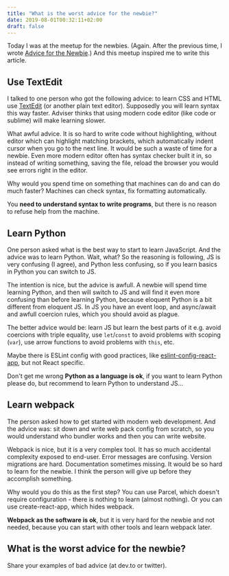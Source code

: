 ```yaml
---
title: "What is the worst advice for the newbie?"
date: 2019-08-01T00:32:11+02:00
draft: false
---
```


Today I was at the meetup for the newbies. (Again. After the previous time, I wrote [Advice for the Newbie](https://stereobooster.com/posts/advice-for-the-newbie/).) And this meetup inspired me to write this article.

## Use TextEdit

I talked to one person who got the following advice: to learn CSS and HTML use [TextEdit](https://support.apple.com/en-za/guide/textedit/welcome/mac) (or another plain text editor). Supposedly you will learn syntax this way faster. Adviser thinks that using modern code editor (like code or sublime) will make learning slower.

What awful advice. It is so hard to write code without highlighting, without editor which can highlight matching brackets, which automatically indent cursor when you go to the next line. It would be such a waste of time for a newbie. Even more modern editor often has syntax checker built it in, so instead of writing something, saving the file, reload the browser you would see errors right in the editor.

Why would you spend time on something that machines can do and can do much faster? Machines can check syntax, fix formatting automatically.

You **need to understand syntax to write programs**, but there is no reason to refuse help from the machine.

## Learn Python

One person asked what is the best way to start to learn JavaScript. And the advice was to learn Python. Wait, what? So the reasoning is following, JS is very confusing (I agree), and Python less confusing, so if you learn basics in Python you can switch to JS.

The intention is nice, but the advice is awfull. A newbie will spend time learning Python, and then will switch to JS and will find it even more confusing than before learning Python, because eloquent Python is a bit different from eloquent JS. In JS you have an event loop, and async/await and awfull coercion rules, which you should avoid as plague.

The better advice would be: learn JS but learn the best parts of it e.g. avoid coercions with triple equality, use `let`/`const` to avoid problems with scoping (`var`), use arrow functions to avoid problems with `this`, etc.

Maybe there is ESLint config with good practices, like [eslint-config-react-app](https://www.npmjs.com/package/eslint-config-react-app), but not React specific.

Don't get me wrong **Python as a language is ok**, if you want to learn Python please do, but recommend to learn Python to understand JS...

## Learn webpack

The person asked how to get started with modern web development. And the advice was: sit down and write web pack config from scratch, so you would understand who bundler works and then you can write website.

Webpack is nice, but it is a very complex tool. It has so much accidental complexity exposed to end-user. Error messages are confusing. Version migrations are hard. Documentation sometimes missing. It would be so hard to learn for the newbie. I think the person will give up before they accomplish something.

Why would you do this as the first step? You can use Parcel, which doesn't require configuration - there is nothing to learn (almost nothing). Or you can use create-react-app, which hides webpack.

**Webpack as the software is ok**, but it is very hard for the newbie and not needed, because you can start with other tools and learn webpack later.

## What is the worst advice for the newbie?

Share your examples of bad advice (at dev.to or twitter).
